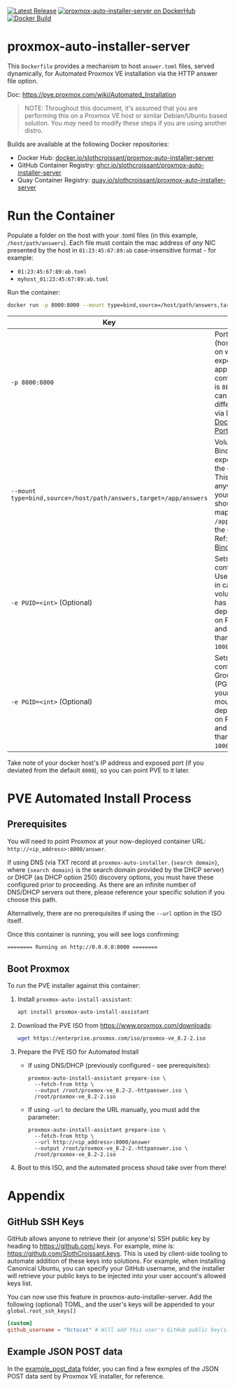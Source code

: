 [![Latest Release][version-image]][version-url]
[![proxmox-auto-installer-server on DockerHub][dockerhub-image]][dockerhub-url]
[![Docker Build][gh-actions-image]][gh-actions-url]

# proxmox-auto-installer-server

This `Dockerfile` provides a mechanism to host `answer.toml` files, served dynamically, for Automated Proxmox VE installation via the HTTP answer file option.

Doc: https://pve.proxmox.com/wiki/Automated_Installation

> NOTE: Throughout this document, it's assumed that you are performing this on a Proxmox VE host or similar Debian/Ubuntu based solution. You *may* need to modify these steps if you are using another distro.

Builds are available at the following Docker repositories:

* Docker Hub: [docker.io/slothcroissant/proxmox-auto-installer-server](https://hub.docker.com/r/slothcroissant/proxmox-auto-installer-server)
* GitHub Container Registry: [ghcr.io/slothcroissant/proxmox-auto-installer-server](https://ghcr.io/slothcroissant/proxmox-auto-installer-server)
* Quay Container Registry: [quay.io/slothcroissant/proxmox-auto-installer-server](https://quay.io/repository/slothcroissant/proxmox-auto-installer-server)

# Run the Container

Populate a folder on the host with your .toml files (in this example, `/host/path/answers`). Each file must contain the mac address of *any* NIC presented by the host in `01:23:45:67:89:ab` case-insensitive format - for example: 

* `01:23:45:67:89:ab.toml`
* `myhost_01:23:45:67:89:ab.toml`

Run the container:

```bash
docker run -p 8000:8000 --mount type=bind,source=/host/path/answers,target=/app/answers slothcroissant/proxmox-auto-installer-server:latest
```

| Key | Value |
|-|-|
| `-p 8000:8000` | Port (host:container) on which to expose the application. The container port is `8000`, but you can map a different port via Docker. Ref: [Docker: Expose Ports](https://docs.docker.com/engine/containers/run/#exposed-ports) |
| `--mount type=bind,source=/host/path/answers,target=/app/answers` | Volume (via Bind Mount) exposed into the container. This can be anywhere on your host, and should always map to `/app/answers` in the container. Ref: [Docker: Bind Mounts](https://docs.docker.com/engine/containers/run/#bind-mounts) |
| `-e PUID=<int>` (Optional) | Sets the container's User ID (PUID) in case your volume mount has dependencies on PUID/PGID and is different than the default `1000`. |
| `-e PGID=<int>` (Optional) | Sets the container's Group ID (PGID) in case your volume mount has dependencies on PUID/PGID and is different than the default `1000`. |

Take note of your docker host's IP address and exposed port (if you deviated from the default `8000`), so you can point PVE to it later.

# PVE Automated Install Process

## Prerequisites

You will need to point Proxmox at your now-deployed container URL: `http://<ip_address>:8000/answer`.

If using DNS (via TXT record at `proxmox-auto-installer.{search domain}`, where `{search domain}` is the search domain provided by the DHCP server) or DHCP (as DHCP option 250) discovery options, you must have these configured prior to proceeding. As there are an infinite number of DNS/DHCP servers out there, please reference your specific solution if you choose this path.

Alternatively, there are no prerequisites if using the `--url` option in the ISO itself.

Once this container is running, you will see logs confirming:

```bash
======== Running on http://0.0.0.0:8000 ========
```

## Boot Proxmox

To run the PVE installer against this container:

1. Install `proxmox-auto-install-assistant`:

   ``` bash
   apt install proxmox-auto-install-assistant
   ```

1. Download the PVE ISO from https://www.proxmox.com/downloads:

   ``` bash
   wget https://enterprise.proxmox.com/iso/proxmox-ve_8.2-2.iso
   ```

1. Prepare the PVE ISO for Automated Install

   * If using DNS/DHCP (previously configured - see prerequisites):
     ```
     proxmox-auto-install-assistant prepare-iso \
       --fetch-from http \
       --output /root/proxmox-ve_8.2-2.-httpanswer.iso \
       /root/proxmox-ve_8.2-2.iso
     ```
   * If using `-url` to declare the URL manually, you must add the parameter:
     ```
     proxmox-auto-install-assistant prepare-iso \
       --fetch-from http \
       --url http://<ip_address>:8000/answer
       --output /root/proxmox-ve_8.2-2.-httpanswer.iso \
       /root/proxmox-ve_8.2-2.iso
     ```

1. Boot to this ISO, and the automated process shoud take over from there!

# Appendix

## GitHub SSH Keys

GitHub allows anyone to retrieve their (or anyone's) SSH public key by heading to https://github.com/<username>.keys. For example, mine is: https://github.com/SlothCroissant.keys. This is used by client-side tooling to automate addition of these keys into solutions. For example, when installing Canonical Ubuntu, you can specify your GitHub username, and the installer will retrieve your public keys to be injected into your user account's allowed keys list.

You can now use this feature in proxmox-auto-installer-server. Add the following (optional) TOML, and the user's keys will be appended to your `global.root_ssh_keys[]`

``` toml
[custom]
github_username = "Octocat" # Will add this user's GitHub public key(s) to global.root_ssh_keys[].
```

## Example JSON POST data

In the [example_post_data](./example_post_data/) folder, you can find a few exmples of the JSON POST data sent by Proxmox VE installer, for reference.

[version-image]: https://img.shields.io/github/v/release/SlothCroissant/proxmox-auto-installer-server?style=for-the-badge
[version-url]: https://github.com/SlothCroissant/proxmox-auto-installer-server/releases

[gh-actions-image]: https://img.shields.io/github/actions/workflow/status/SlothCroissant/proxmox-auto-installer-server/main.yml?style=for-the-badge
[gh-actions-url]: https://github.com/SlothCroissant/proxmox-auto-installer-server/actions

[dockerhub-image]: https://img.shields.io/docker/pulls/slothcroissant/proxmox-auto-installer-server?label=DockerHub%20Pulls&style=for-the-badge
[dockerhub-url]: https://hub.docker.com/r/slothcroissant/proxmox-auto-installer-server

